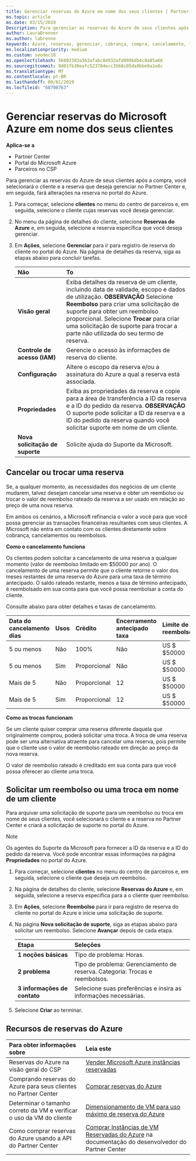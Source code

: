 ```yaml
---
title: Gerenciar reservas do Azure em nome dos seus clientes | Partner Center
ms.topic: article
ms.date: 03/15/2019
Description: Para gerenciar as reservas do Azure de seus clientes após a compra, você selecionará o cliente e a reserva que deseja gerenciar no Partner Center e, em seguida, fará alterações na reserva no portal do Azure.
author: LauraBrenner
ms.author: labrenne
keywords: Azure, reservas, gerenciar, cobrança, compra, cancelamento, troca, taxa de encerramento antecipado
ms.localizationpriority: medium
ms.custom: seodec18
ms.openlocfilehash: 56802383a363afabc84932afd099bdb4c0a85a66
ms.sourcegitcommit: 9d01fb30eafc523784ecc3568c05da9bbe9a1e8c
ms.translationtype: MT
ms.contentlocale: pt-BR
ms.lasthandoff: 08/01/2019
ms.locfileid: "68708763"
---
```

# <a name="manage-microsoft-azure-reservations-on-behalf-of-your-customers"></a>Gerenciar reservas do Microsoft Azure em nome dos seus clientes

**Aplica-se a**

-  Partner Center
-  Portal do Microsoft Azure
-  Parceiros no CSP

Para gerenciar as reservas do Azure de seus clientes após a compra, você selecionará o cliente e a reserva que deseja gerenciar no Partner Center e, em seguida, fará alterações na reserva no portal do Azure. 

1. Para começar, selecione **clientes** no menu do centro de parceiros e, em seguida, selecione o cliente cujas reservas você deseja gerenciar. 

2. No menu da página de detalhes do cliente, selecione **Reservas do Azure** e, em seguida, selecione a reserva específica que você deseja gerenciar.  

3. Em **Ações**, selecione **Gerenciar** para ir para registro de reserva do cliente no portal do Azure. Na página de detalhes da reserva, siga as etapas abaixo para concluir tarefas.  

    | **Não**   | **To**    |
    |:-----------------------------|:-----------------|
    | **Visão geral**   | Exiba detalhes da reserva de um cliente, incluindo data de validade, escopo e dados de utilização. **OBSERVAÇÃO** Selecione **Reembolso** para criar uma solicitação de suporte para obter um reembolso proporcional. Selecione **Trocar** para criar uma solicitação de suporte para trocar a parte não utilizada do seu termo de reserva.  
    | **Controle de acesso (IAM)**   | Gerencie o acesso às informações de reserva do cliente.|
    | **Configuração**   | Altere o escopo da reserva e/ou a assinatura do Azure a qual a reserva está associada.    |
    | **Propriedades**   | Exiba as propriedades da reserva e copie para a área de transferência a ID da reserva e a ID do pedido da reserva. **OBSERVAÇÃO** O suporte pode solicitar a ID da reserva e a ID do pedido da reserva quando você solicitar suporte em nome de um cliente.    |
    | **Nova solicitação de suporte**    | Solicite ajuda do Suporte da Microsoft.   |
 
## <a name="cancel-or-exchange-a-reservation"></a>Cancelar ou trocar uma reserva 

Se, a qualquer momento, as necessidades dos negócios de um cliente mudarem, talvez desejam cancelar uma reserva e obter um reembolso ou trocar o valor de reembolso rateado da reserva a ser usado em relação ao preço de uma nova reserva.

Em ambos os cenários, a Microsoft refinancia o valor a você para que você possa gerenciar as transações financeiras resultantes com seus clientes. A Microsoft não entra em contato com os clientes diretamente sobre cobrança, cancelamentos ou reembolsos.   
 

**Como o cancelamento funciona**

Os clientes podem solicitar a cancelamento de uma reserva a qualquer momento (valor de reembolso limitado em $50000 por ano). O cancelamento de uma reserva permite que o cliente retorne o valor dos meses restantes de uma reserva do Azure para uma taxa de término antecipado. O saldo rateado restante, menos a taxa de término antecipado, é reembolsado em sua conta para que você possa reembolsar a conta do cliente. 

Consulte abaixo para obter detalhes e taxas de cancelamento.


|**Data do cancelamento**<br> dias   |**Usos**    |**Crédito**  |**Encerramento antecipado**<br> taxa    |**Limite de reembolso** | 
|:----------------------------------|:------------|:-----------|:--------------------------------|:--------------|
|5 ou menos                         | Não          | 100%       | Não                              | US $ $50000   |
|5 ou menos                         | Sim         | Proporcional  | Não                              | US $ $50000   |
|Mais de 5                        | Não          | Proporcional  | 12                             | US $ $50000   |
|Mais de 5                        | Sim         | Proporcional  | 12                             | US $ $50000   |


**Como as trocas funcionam** 

Se um cliente quiser comprar uma reserva diferente daquela que originalmente comprou, poderá solicitar uma troca. A troca de uma reserva pode ser uma alternativa atraente para cancelar uma reserva, pois permite que o cliente use o valor de reembolso rateado em direção ao preço da nova reserva. 

O valor de reembolso rateado é creditado em sua conta para que você possa oferecer ao cliente uma troca.


## <a name="request-a-refund-or-exchange-on-behalf-of-a-customer"></a>Solicitar um reembolso ou uma troca em nome de um cliente 

Para arquivar uma solicitação de suporte para um reembolso ou troca em nome de seus clientes, você selecionará o cliente e a reserva no Partner Center e criará a solicitação de suporte no portal do Azure. 

>[!NOTE]
>Os agentes do Suporte da Microsoft para fornecer a ID da reserva e a ID do pedido da reserva. Você pode encontrar essas informações na página **Propriedades** no portal do Azure. 

1. Para começar, selecione **clientes** no menu do centro de parceiros e, em seguida, selecione o cliente que deseja um reembolso. 

2. Na página de detalhes do cliente, selecione **Reservas do Azure** e, em seguida, selecione a reserva específica para a o cliente quer reembolso.  

3. Em **Ações**, selecione **Reembolso** para ir para registro de reserva do cliente no portal do Azure e inicie uma solicitação de suporte.  

4. Na página **Nova solicitação de suporte**, siga as etapas abaixo para solicitar um reembolso. Selecione **Avançar** depois de cada etapa. 

    |**Etapa**                    |**Seleções**    |
    |:---------------------------|:-----------------|
    |**1 noções básicas**                |Tipo de problema: Horas.  |
    |**2 problema**               |Tipo de problema: Gerenciamento de reserva. Categoria: Trocas e reembolsos. |
    |**3 informações de contato**   |Selecione suas preferências e insira as informações necessárias. 

5.  Selecione **Criar** ao terminar.

## <a name="azure-reservations-resources"></a>Recursos de reservas do Azure
|**Para obter informações sobre**   |**Leia este**    |
|:-----------------------------|:-----------------|
|Reservas do Azure na visão geral do CSP  | [Vender Microsoft Azure instâncias reservadas](azure-reservations.md) |
|Comprando reservas do Azure para seus clientes no Partner Center   |[Comprar reservas do Azure](azure-reservations-buying.md) |
|Determinar o tamanho correto da VM e verificar o uso da VM do cliente   |[Dimensionamento de VM para uso máximo de reserva do Azure](azure-usage.md)   |
|Como comprar reservas do Azure usando a API do Partner Center | [Comprar Instâncias de VM Reservadas do Azure](https://docs.microsoft.com/partner-center/develop/purchase-azure-reservations) na documentação do desenvolvedor do Partner Center

